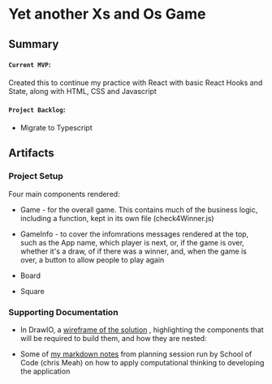 # Yet another Xs and Os Game

## Summary

#### `Current MVP`:

Created this to continue my practice with React with basic React Hooks and State, along with HTML, CSS and Javascript

#### `Project Backlog`:

-   Migrate to Typescript

## Artifacts

### Project Setup

Four main components rendered:

-   Game - for the overall game. This contains much of the business logic, including a function, kept in its own file (check4Winner.js)

-   GameInfo - to cover the infomrations messages rendered at the top, such as the App name, which player is next, or, if the game is over, whether it's a draw, of if there was a winner, and, when the game is over, a button to allow people to play again

-   Board

-   Square

### Supporting Documentation

-   In DrawIO, a [wireframe of the solution](./sinead-wireframe.drawio) , highlighting the components that will be required to build them, and how they are nested:

-   Some of [my markdown notes](./sinead-notes.md) from planning session run by School of Code (chris Meah) on how to apply computational thinking to developing the application
